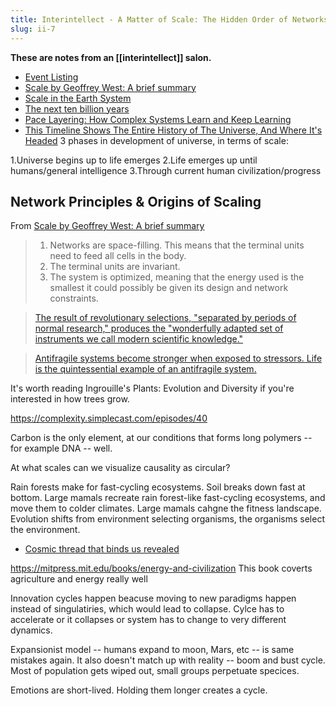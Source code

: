 ```yaml
---
title: Interintellect - A Matter of Scale: The Hidden Order of Networks in Space & Time 
slug: ii-7
---
```


**These are notes from an [[interintellect]] salon.**

- [Event Listing](https://www.eventbrite.com/e/a-matter-of-scale-the-hidden-order-of-networks-in-space-time-ii-salon-tickets-135045160711)
- [Scale by Geoffrey West: A brief summary](https://medium.com/swlh/scale-a-book-summary-3d39d16321ef)
- [Scale in the Earth System](https://valerio.substack.com/p/scale-in-the-earth-system)
- [The next ten billion years](https://cassandralegacy.blogspot.com/2012/09/the-next-ten-billion-years.html)
- [Pace Layering: How Complex Systems Learn and Keep Learning](https://jods.mitpress.mit.edu/pub/issue3-brand/release/2)
- [This Timeline Shows The Entire History of The Universe, And Where It's Headed](https://www.sciencealert.com/timeline-shows-the-entire-history-of-the-universe-and-how-it-ends)
3 phases in development of universe, in terms of scale:

1.Universe begins up to life emerges
2.Life emerges up until humans/general intelligence
3.Through current human civilization/progress

## Network Principles & Origins of Scaling

From [Scale by Geoffrey West: A brief summary](https://medium.com/swlh/scale-a-book-summary-3d39d16321ef)
> 1) Networks are space-filling. This means that the terminal units need to feed all cells in the body.
> 2) The terminal units are invariant.
> 3) The system is optimized, meaning that the energy used is the smallest it could possibly be given its design and network constraints.

> [The result of revolutionary selections, "separated by periods of normal research," produces the "wonderfully adapted set of instruments we call modern scientific knowledge."](https://twitter.com/bryankam/status/1331205751914762240)

> [Antifragile systems become stronger when exposed to stressors. Life is the quintessential example of an antifragile system.](https://valerio.substack.com/p/2020-07-30-beyond-sustainability-and-towards-antifragility)

It's worth reading Ingrouille's Plants: Evolution and Diversity if you're interested in how trees grow.

https://complexity.simplecast.com/episodes/40

Carbon is the only element, at our conditions that forms long polymers -- for example DNA -- well.

At what scales can we visualize causality as circular?

Rain forests make for fast-cycling ecosystems. Soil breaks down fast at bottom. Large mamals recreate rain forest-like fast-cycling ecosystems, and move them to colder climates. Large mamals cahgne the fitness landscape. Evolution shifts from environment selecting organisms, the organisms select the environment.

- [Cosmic thread that binds us revealed](https://phys.org/news/2011-09-cosmic-thread-revealed.html#:~:text=%E2%80%9CWhat%20we%20have%20discovered%20is,our%20Galaxy%20during%20its%20youth.%E2%80%9D)

https://mitpress.mit.edu/books/energy-and-civilization This book coverts agriculture and energy really well

Innovation cycles happen beacuse moving to new paradigms happen instead of singulatiries, which would lead to collapse. Cylce has to accelerate or it collapses or system has to change to very different dynamics.

Expansionist model -- humans expand to moon, Mars, etc -- is same mistakes again. It also doesn't match up with reality -- boom and bust cycle. Most of population gets wiped out, small groups perpetuate specices.

Emotions are short-lived. Holding them longer creates a cycle.
